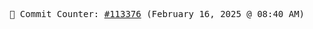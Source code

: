 <p align="center">
    <samp>
        📮 Commit Counter: <a href="https://github.com/Javascript-void0/Javascript-void0/commits/main">#113376</a> (February 16, 2025 @ 08:40 AM)
    </samp>
</p>